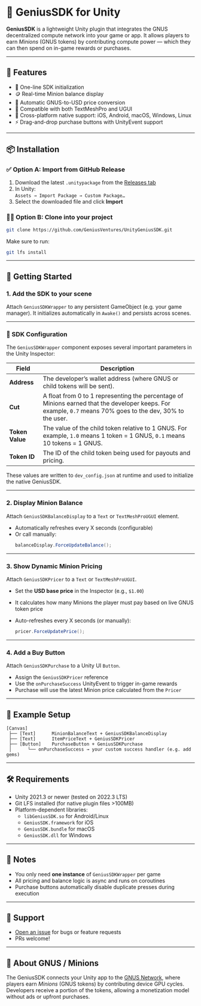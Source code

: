 # 🧠 GeniusSDK for Unity

**GeniusSDK** is a lightweight Unity plugin that integrates the GNUS decentralized compute network into your game or app. It allows players to earn *Minions* (GNUS tokens) by contributing compute power — which they can then spend on in-game rewards or purchases.

---

## 🚀 Features

- 🔌 One-line SDK initialization
- 🪙 Real-time Minion balance display
- 💸 Automatic GNUS-to-USD price conversion
- 🎯 Compatible with both TextMeshPro and UGUI
- 📱 Cross-platform native support: iOS, Android, macOS, Windows, Linux
- ⚡ Drag-and-drop purchase buttons with UnityEvent support

---

## 📦 Installation

### ✅ Option A: Import from GitHub Release

1. Download the latest `.unitypackage` from the [Releases tab](https://github.com/GeniusVentures/UnityGeniusSDK/releases)
2. In Unity:  
   `Assets → Import Package → Custom Package…`
3. Select the downloaded file and click **Import**

### 🧑‍💻 Option B: Clone into your project

```bash
git clone https://github.com/GeniusVentures/UnityGeniusSDK.git
```

Make sure to run:

```bash
git lfs install
```

---

## 🧩 Getting Started

### 1. Add the SDK to your scene

Attach `GeniusSDKWrapper` to any persistent GameObject (e.g. your game manager). It initializes automatically in `Awake()` and persists across scenes.

---

### 🔧 SDK Configuration

The `GeniusSDKWrapper` component exposes several important parameters in the Unity Inspector:

| Field         | Description                                                                 |
|---------------|-----------------------------------------------------------------------------|
| **Address**   | The developer’s wallet address (where GNUS or child tokens will be sent).   |
| **Cut**       | A float from 0 to 1 representing the percentage of Minions earned that the developer keeps. For example, `0.7` means 70% goes to the dev, 30% to the user. |
| **Token Value** | The value of the child token relative to 1 GNUS. For example, `1.0` means 1 token = 1 GNUS, `0.1` means 10 tokens = 1 GNUS. |
| **Token ID**  | The ID of the child token being used for payouts and pricing.                |

These values are written to `dev_config.json` at runtime and used to initialize the native GeniusSDK.

---

### 2. Display Minion Balance


Attach `GeniusSDKBalanceDisplay` to a `Text` or `TextMeshProUGUI` element.

- Automatically refreshes every X seconds (configurable)
- Or call manually:
  ```csharp
  balanceDisplay.ForceUpdateBalance();
  ```

---

### 3. Show Dynamic Minion Pricing

Attach `GeniusSDKPricer` to a `Text` or `TextMeshProUGUI`.

- Set the **USD base price** in the Inspector (e.g., `$1.00`)
- It calculates how many Minions the player must pay based on live GNUS token price
- Auto-refreshes every X seconds (or manually):

  ```csharp
  pricer.ForceUpdatePrice();
  ```

---

### 4. Add a Buy Button

Attach `GeniusSDKPurchase` to a Unity UI `Button`.

- Assign the `GeniusSDKPricer` reference
- Use the `onPurchaseSuccess` UnityEvent to trigger in-game rewards
- Purchase will use the latest Minion price calculated from the `Pricer`

---

## 🧪 Example Setup

```plaintext
[Canvas]
 ├── [Text]      MinionBalanceText + GeniusSDKBalanceDisplay
 ├── [Text]      ItemPriceText + GeniusSDKPricer
 ├── [Button]    PurchaseButton + GeniusSDKPurchase
 │      └── onPurchaseSuccess → your custom success handler (e.g. add gems)
```

---

## 🛠 Requirements

- Unity 2021.3 or newer (tested on 2022.3 LTS)
- Git LFS installed (for native plugin files >100MB)
- Platform-dependent libraries:
  - `libGeniusSDK.so` for Android/Linux
  - `GeniusSDK.framework` for iOS
  - `GeniusSDK.bundle` for macOS
  - `GeniusSDK.dll` for Windows

---

## 🧠 Notes

- You only need **one instance** of `GeniusSDKWrapper` per game
- All pricing and balance logic is async and runs on coroutines
- Purchase buttons automatically disable duplicate presses during execution

---

## 📣 Support

- [Open an issue](https://github.com/GeniusVentures/UnityGeniusSDK/issues) for bugs or feature requests
- PRs welcome!

---

## 🔗 About GNUS / Minions

The GeniusSDK connects your Unity app to the [GNUS Network](https://gnus.ai), where players earn *Minions* (GNUS tokens) by contributing device GPU cycles. Developers receive a portion of the tokens, allowing a monetization model without ads or upfront purchases.
